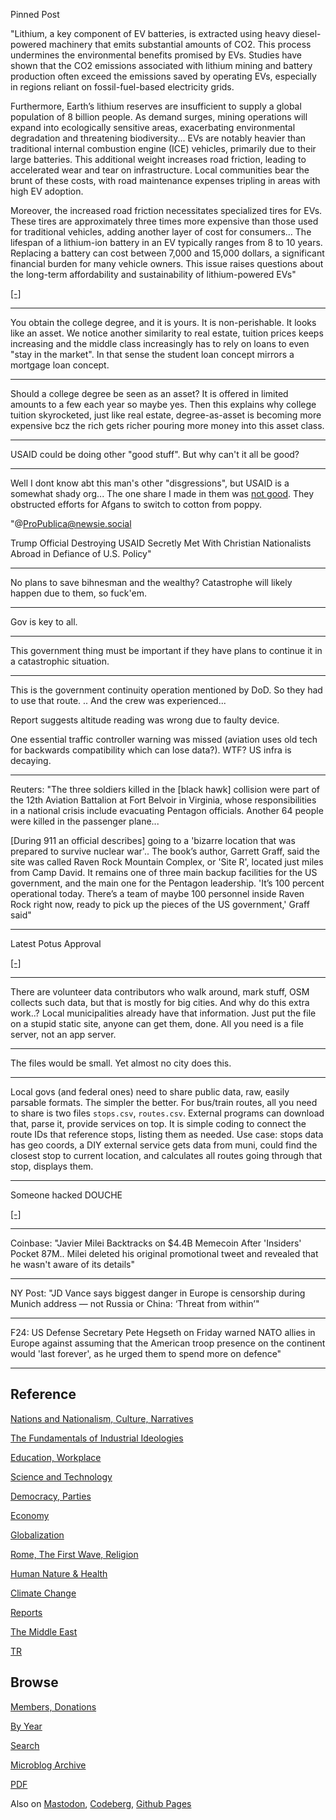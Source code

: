 
Pinned Post

"Lithium, a key component of EV batteries, is extracted using heavy
diesel-powered machinery that emits substantial amounts of CO2. This
process undermines the environmental benefits promised by EVs. Studies
have shown that the CO2 emissions associated with lithium mining and
battery production often exceed the emissions saved by operating EVs,
especially in regions reliant on fossil-fuel-based electricity grids.

Furthermore, Earth’s lithium reserves are insufficient to supply a
global population of 8 billion people. As demand surges, mining
operations will expand into ecologically sensitive areas, exacerbating
environmental degradation and threatening biodiversity... EVs are
notably heavier than traditional internal combustion engine (ICE)
vehicles, primarily due to their large batteries. This additional
weight increases road friction, leading to accelerated wear and tear
on infrastructure. Local communities bear the brunt of these costs,
with road maintenance expenses tripling in areas with high EV
adoption.

Moreover, the increased road friction necessitates specialized tires
for EVs. These tires are approximately three times more expensive than
those used for traditional vehicles, adding another layer of cost for
consumers... The lifespan of a lithium-ion battery in an EV typically
ranges from 8 to 10 years. Replacing a battery can cost between 7,000
and 15,000 dollars, a significant financial burden for many vehicle
owners. This issue raises questions about the long-term affordability
and sustainability of lithium-powered EVs"

[[-]](https://www.linkedin.com/pulse/case-hydrogen-over-lithium-powered-evs-j-dean-uwkcc/)

---

You obtain the college degree, and it is yours. It is non-perishable.
It looks like an asset. We notice another similarity to real estate,
tuition prices keeps increasing and the middle class increasingly has
to rely on loans to even "stay in the market". In that sense the
student loan concept mirrors a mortgage loan concept.

---

Should a college degree be seen as an asset? It is offered in limited
amounts to a few each year so maybe yes. Then this explains why
college tuition skyrocketed, just like real estate, degree-as-asset is
becoming more expensive bcz the rich gets richer pouring more money
into this asset class.

---

USAID could be doing other "good stuff". But why can't it all be good?

---

Well I dont know abt this man's other "disgressions", but USAID is a
somewhat shady org... The one share I made in them was [not good](2023/01/little-america-chandrasekaran.html).
They obstructed efforts for Afgans to switch to cotton from poppy.

"@ProPublica@newsie.social

Trump Official Destroying USAID Secretly Met With Christian
Nationalists Abroad in Defiance of U.S. Policy"

---

No plans to save bihnesman and the wealthy? Catastrophe will likely happen
due to them, so fuck'em.

---

Gov is key to all. 

---

This government thing must be important if they have plans to continue
it in a catastrophic situation.

---

This is the government continuity operation mentioned by DoD. So they
had to use that route. .. And the crew was experienced...

Report suggests altitude reading was wrong due to faulty device.

One essential traffic controller warning was missed (aviation uses old
tech for backwards compatibility which can lose data?). WTF? US infra
is decaying.

---

Reuters: "The three soldiers killed in the [black hawk] collision were
part of the 12th Aviation Battalion at Fort Belvoir in Virginia, whose
responsibilities in a national crisis include evacuating Pentagon
officials. Another 64 people were killed in the passenger plane...

[During 911 an official describes] going to a 'bizarre location that
was prepared to survive nuclear war'.. The book’s author, Garrett
Graff, said the site was called Raven Rock Mountain Complex, or 'Site
R', located just miles from Camp David. It remains one of three main
backup facilities for the US government, and the main one for the
Pentagon leadership. 'It’s 100 percent operational today. There’s a
team of maybe 100 personnel inside Raven Rock right now, ready to pick
up the pieces of the US government,' Graff said"

---

Latest Potus Approval

[[-]](https://cdn.fosstodon.org/media_attachments/files/114/003/617/174/943/487/original/a582c673bf3d6543.jpg)

---

There are volunteer data contributors who walk around, mark stuff, OSM
collects such data, but that is mostly for big cities. And why do this
extra work..? Local municipalities already have that information. Just
put the file on a stupid static site, anyone can get them, done.  All
you need is a file server, not an app server.

---

The files would be small. Yet almost no city does this. 

---

Local govs (and federal ones) need to share public data, raw, easily
parsable formats. The simpler the better. For bus/train routes, all
you need to share is two files `stops.csv`, `routes.csv`. External
programs can download that, parse it, provide services on top. It is
simple coding to connect the route IDs that reference stops, listing
them as needed. Use case: stops data has geo coords, a DIY external
service gets data from muni, could find the closest stop to current
location, and calculates all routes going through that stop, displays
them.

---

Someone hacked DOUCHE 

[[-]](https://cyberplace.social/system/media_attachments/files/114/001/479/115/844/254/original/9029201903c1bae3.png)

---

Coinbase: "Javier Milei Backtracks on $4.4B Memecoin After 'Insiders'
Pocket 87M.. Milei deleted his original promotional tweet and revealed
that he wasn't aware of its details"

---

NY Post: "JD Vance says biggest danger in Europe is censorship during
Munich address — not Russia or China: ‘Threat from within’"

---

F24: US Defense Secretary Pete Hegseth on Friday warned NATO allies in
Europe against assuming that the American troop presence on the
continent would 'last forever', as he urged them to spend more on
defence"

---

## Reference

[Nations and Nationalism, Culture, Narratives](0119/2013/02/nations-and-nationalism.html)

[The Fundamentals of Industrial Ideologies](0119/2011/04/fundamentals-of-industrial-ideologies.html)

[Education, Workplace](0119/2017/09/education-workplace.html)

[Science and Technology](0119/2018/09/science-technology.html)

[Democracy, Parties](0119/2016/11/democracy.html)

[Economy](2021/01/economy.html)

[Globalization](0119/2018/09/globalization.html)

[Rome, The First Wave, Religion](0119/2017/12/rome.html)

[Human Nature & Health](2020/07/human-nature.html)

[Climate Change](2022/01/climate.html)

[Reports](2021/01/reports.html)

[The Middle East](0119/2019/07/middleeast.html)

[TR](../tr/index.html)

## Browse

[Members, Donations](2022/08/members.html)

[By Year](years.html)

[Search](https://muratk5n.github.io/thirdwave/en/search.html)

[Microblog Archive](mbl/index.html)

[PDF](https://www.dropbox.com/scl/fi/8kl0sla1booo83zeb28dn/tw-all.pdf?rlkey=p9r319p8jbzak5du3dasju05y&st=28wknfsp&raw=1)

Also on 
[Mastodon](https://fosstodon.org/@muratk5n),
[Codeberg](https://muratk5n.codeberg.page/en/),
[Github Pages](https://muratk5n.github.io/thirdwave/en/)
